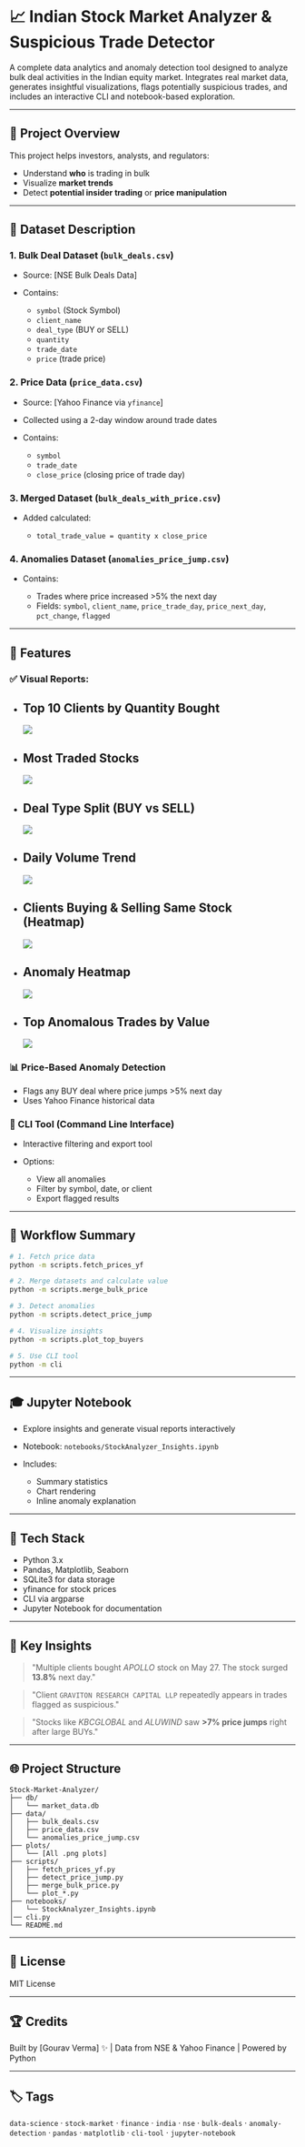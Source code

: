 # 📈 Indian Stock Market Analyzer & Suspicious Trade Detector

A complete data analytics and anomaly detection tool designed to analyze bulk deal activities in the Indian equity market. Integrates real market data, generates insightful visualizations, flags potentially suspicious trades, and includes an interactive CLI and notebook-based exploration.

---

## 📅 Project Overview

This project helps investors, analysts, and regulators:

- Understand **who** is trading in bulk
- Visualize **market trends**
- Detect **potential insider trading** or **price manipulation**

---

## 📁 Dataset Description

### 1. Bulk Deal Dataset (`bulk_deals.csv`)

- Source: \[NSE Bulk Deals Data]
- Contains:

  - `symbol` (Stock Symbol)
  - `client_name`
  - `deal_type` (BUY or SELL)
  - `quantity`
  - `trade_date`
  - `price` (trade price)

### 2. Price Data (`price_data.csv`)

- Source: \[Yahoo Finance via `yfinance`]
- Collected using a 2-day window around trade dates
- Contains:

  - `symbol`
  - `trade_date`
  - `close_price` (closing price of trade day)

### 3. Merged Dataset (`bulk_deals_with_price.csv`)

- Added calculated:

  - `total_trade_value = quantity x close_price`

### 4. Anomalies Dataset (`anomalies_price_jump.csv`)

- Contains:

  - Trades where price increased >5% the next day
  - Fields: `symbol`, `client_name`, `price_trade_day`, `price_next_day`, `pct_change`, `flagged`

---

## 🎯 Features

### ✅ Visual Reports:

- ## Top 10 Clients by Quantity Bought

  ![](plots/top_buyers.png)

- ## Most Traded Stocks

  ![](plots/top_traded_stocks.png)

- ## Deal Type Split (BUY vs SELL)

  ![](plots/buy_sell_pie.png)

- ## Daily Volume Trend

  ![](plots/daily_volume_trend.png)

- ## Clients Buying & Selling Same Stock (Heatmap)

  ![](plots/clients_buysell_heatmap.png)

- ## Anomaly Heatmap

  ![](plots/anomaly_heatmap.png)

- ## Top Anomalous Trades by Value

  ![](plots/top_anomalous_buys.png)

### 📊 Price-Based Anomaly Detection

- Flags any BUY deal where price jumps >5% next day
- Uses Yahoo Finance historical data

### 🔹 CLI Tool (Command Line Interface)

- Interactive filtering and export tool
- Options:

  - View all anomalies
  - Filter by symbol, date, or client
  - Export flagged results

---

## 📆 Workflow Summary

```bash
# 1. Fetch price data
python -m scripts.fetch_prices_yf

# 2. Merge datasets and calculate value
python -m scripts.merge_bulk_price

# 3. Detect anomalies
python -m scripts.detect_price_jump

# 4. Visualize insights
python -m scripts.plot_top_buyers

# 5. Use CLI tool
python -m cli
```

---

## 🎓 Jupyter Notebook

- Explore insights and generate visual reports interactively
- Notebook: `notebooks/StockAnalyzer_Insights.ipynb`
- Includes:

  - Summary statistics
  - Chart rendering
  - Inline anomaly explanation

---

## 🔧 Tech Stack

- Python 3.x
- Pandas, Matplotlib, Seaborn
- SQLite3 for data storage
- yfinance for stock prices
- CLI via argparse
- Jupyter Notebook for documentation

---

## 🌟 Key Insights

> "Multiple clients bought _APOLLO_ stock on May 27. The stock surged **13.8%** next day."

> "Client `GRAVITON RESEARCH CAPITAL LLP` repeatedly appears in trades flagged as suspicious."

> "Stocks like _KBCGLOBAL_ and _ALUWIND_ saw **>7% price jumps** right after large BUYs."

---

## 🌐 Project Structure

```
Stock-Market-Analyzer/
├── db/
│   └── market_data.db
├── data/
│   ├── bulk_deals.csv
│   ├── price_data.csv
│   └── anomalies_price_jump.csv
├── plots/
│   └── [All .png plots]
├── scripts/
│   ├── fetch_prices_yf.py
│   ├── detect_price_jump.py
│   ├── merge_bulk_price.py
│   └── plot_*.py
├── notebooks/
│   └── StockAnalyzer_Insights.ipynb
│── cli.py
└── README.md
```

---

## 💼 License

MIT License

---

## 🏆 Credits

Built by \[Gourav Verma] ✨ | Data from NSE & Yahoo Finance | Powered by Python

---

## 🏷️ Tags

`data-science` · `stock-market` · `finance` · `india` · `nse` · `bulk-deals` · `anomaly-detection` · `pandas` · `matplotlib` · `cli-tool` · `jupyter-notebook`
